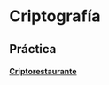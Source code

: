 # Criptografía

## Práctica

#### [Criptorestaurante](https://github.com/Marina963/Criptorestaurante)